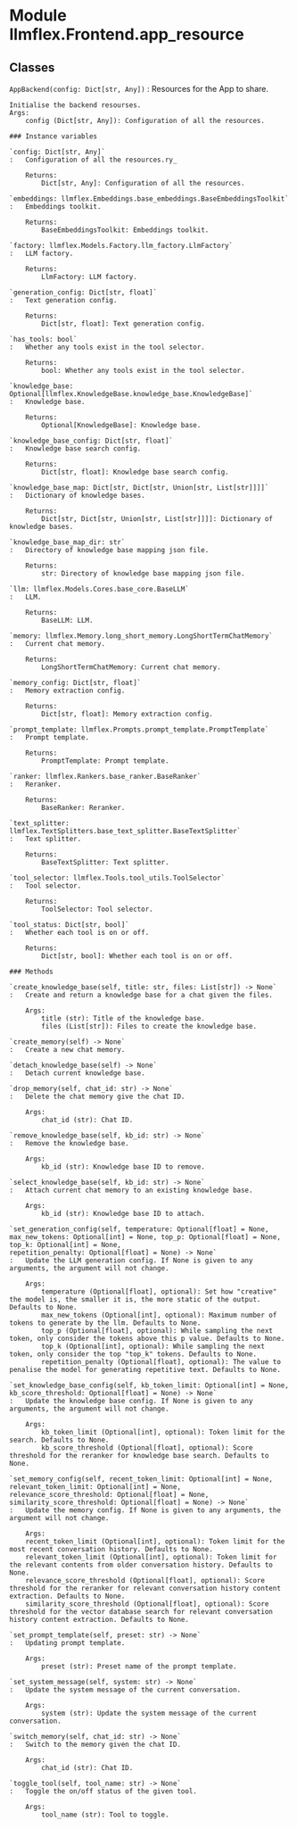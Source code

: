 Module llmflex.Frontend.app_resource
====================================

Classes
-------

`AppBackend(config: Dict[str, Any])`
:   Resources for the App to share.
        
    
    Initialise the backend resourses.
    Args:
        config (Dict[str, Any]): Configuration of all the resources.

    ### Instance variables

    `config: Dict[str, Any]`
    :   Configuration of all the resources.ry_
        
        Returns:
            Dict[str, Any]: Configuration of all the resources.

    `embeddings: llmflex.Embeddings.base_embeddings.BaseEmbeddingsToolkit`
    :   Embeddings toolkit.
        
        Returns:
            BaseEmbeddingsToolkit: Embeddings toolkit.

    `factory: llmflex.Models.Factory.llm_factory.LlmFactory`
    :   LLM factory.
        
        Returns:
            LlmFactory: LLM factory.

    `generation_config: Dict[str, float]`
    :   Text generation config.
        
        Returns:
            Dict[str, float]: Text generation config.

    `has_tools: bool`
    :   Whether any tools exist in the tool selector.
        
        Returns:
            bool: Whether any tools exist in the tool selector.

    `knowledge_base: Optional[llmflex.KnowledgeBase.knowledge_base.KnowledgeBase]`
    :   Knowledge base.
        
        Returns:
            Optional[KnowledgeBase]: Knowledge base.

    `knowledge_base_config: Dict[str, float]`
    :   Knowledge base search config.
        
        Returns:
            Dict[str, float]: Knowledge base search config.

    `knowledge_base_map: Dict[str, Dict[str, Union[str, List[str]]]]`
    :   Dictionary of knowledge bases.
        
        Returns:
            Dict[str, Dict[str, Union[str, List[str]]]]: Dictionary of knowledge bases.

    `knowledge_base_map_dir: str`
    :   Directory of knowledge base mapping json file.
        
        Returns:
            str: Directory of knowledge base mapping json file.

    `llm: llmflex.Models.Cores.base_core.BaseLLM`
    :   LLM.
        
        Returns:
            BaseLLM: LLM.

    `memory: llmflex.Memory.long_short_memory.LongShortTermChatMemory`
    :   Current chat memory.
        
        Returns:
            LongShortTermChatMemory: Current chat memory.

    `memory_config: Dict[str, float]`
    :   Memory extraction config.
        
        Returns:
            Dict[str, float]: Memory extraction config.

    `prompt_template: llmflex.Prompts.prompt_template.PromptTemplate`
    :   Prompt template.
        
        Returns:
            PromptTemplate: Prompt template.

    `ranker: llmflex.Rankers.base_ranker.BaseRanker`
    :   Reranker.
        
        Returns:
            BaseRanker: Reranker.

    `text_splitter: llmflex.TextSplitters.base_text_splitter.BaseTextSplitter`
    :   Text splitter.
        
        Returns:
            BaseTextSplitter: Text splitter.

    `tool_selector: llmflex.Tools.tool_utils.ToolSelector`
    :   Tool selector.
        
        Returns:
            ToolSelector: Tool selector.

    `tool_status: Dict[str, bool]`
    :   Whether each tool is on or off.
        
        Returns:
            Dict[str, bool]: Whether each tool is on or off.

    ### Methods

    `create_knowledge_base(self, title: str, files: List[str]) ‑> None`
    :   Create and return a knowledge base for a chat given the files.
        
        Args:
            title (str): Title of the knowledge base.
            files (List[str]): Files to create the knowledge base.

    `create_memory(self) ‑> None`
    :   Create a new chat memory.

    `detach_knowledge_base(self) ‑> None`
    :   Detach current knowledge base.

    `drop_memory(self, chat_id: str) ‑> None`
    :   Delete the chat memory give the chat ID.
        
        Args:
            chat_id (str): Chat ID.

    `remove_knowledge_base(self, kb_id: str) ‑> None`
    :   Remove the knowledge base.
        
        Args:
            kb_id (str): Knowledge base ID to remove.

    `select_knowledge_base(self, kb_id: str) ‑> None`
    :   Attach current chat memory to an existing knowledge base.
        
        Args:
            kb_id (str): Knowledge base ID to attach.

    `set_generation_config(self, temperature: Optional[float] = None, max_new_tokens: Optional[int] = None, top_p: Optional[float] = None, top_k: Optional[int] = None, repetition_penalty: Optional[float] = None) ‑> None`
    :   Update the LLM generation config. If None is given to any arguments, the argument will not change.
        
        Args:
            temperature (Optional[float], optional): Set how "creative" the model is, the smaller it is, the more static of the output. Defaults to None.
            max_new_tokens (Optional[int], optional): Maximum number of tokens to generate by the llm. Defaults to None.
            top_p (Optional[float], optional): While sampling the next token, only consider the tokens above this p value. Defaults to None.
            top_k (Optional[int], optional): While sampling the next token, only consider the top "top_k" tokens. Defaults to None.
            repetition_penalty (Optional[float], optional): The value to penalise the model for generating repetitive text. Defaults to None.

    `set_knowledge_base_config(self, kb_token_limit: Optional[int] = None, kb_score_threshold: Optional[float] = None) ‑> None`
    :   Update the knowledge base config. If None is given to any arguments, the argument will not change.
        
        Args:
            kb_token_limit (Optional[int], optional): Token limit for the search. Defaults to None.
            kb_score_threshold (Optional[float], optional): Score threshold for the reranker for knowledge base search. Defaults to None.

    `set_memory_config(self, recent_token_limit: Optional[int] = None, relevant_token_limit: Optional[int] = None, relevance_score_threshold: Optional[float] = None, similarity_score_threshold: Optional[float] = None) ‑> None`
    :   Update the memory config. If None is given to any arguments, the argument will not change.
        
        Args:
        recent_token_limit (Optional[int], optional): Token limit for the most recent conversation history. Defaults to None.
        relevant_token_limit (Optional[int], optional): Token limit for the relevant contents from older conversation history. Defaults to None.
        relevance_score_threshold (Optional[float], optional): Score threshold for the reranker for relevant conversation history content extraction. Defaults to None.
        similarity_score_threshold (Optional[float], optional): Score threshold for the vector database search for relevant conversation history content extraction. Defaults to None.

    `set_prompt_template(self, preset: str) ‑> None`
    :   Updating prompt template.
        
        Args:
            preset (str): Preset name of the prompt template.

    `set_system_message(self, system: str) ‑> None`
    :   Update the system message of the current conversation.
        
        Args:
            system (str): Update the system message of the current conversation.

    `switch_memory(self, chat_id: str) ‑> None`
    :   Switch to the memory given the chat ID.
        
        Args:
            chat_id (str): Chat ID.

    `toggle_tool(self, tool_name: str) ‑> None`
    :   Toggle the on/off status of the given tool.
        
        Args:
            tool_name (str): Tool to toggle.